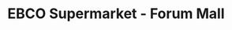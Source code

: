 ---
title: "EBCO Supermarket - Forum Mall"
url: /karachi/ebco-supermarket-forum-mall/
shop: Supermarkt
---
